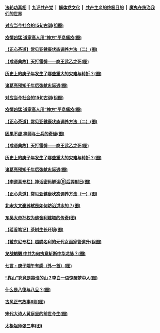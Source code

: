 ####  [法轮功真相](../../../../basic/blob/master/README.md?t=07010231) &nbsp;|&nbsp; [九评共产党](../../../../9ping.md/blob/master/README.md?t=07010231) &nbsp;|&nbsp; [解体党文化](../../../../jtdwh.md/blob/master/README.md?t=07010231)  &nbsp;|&nbsp; [共产主义的终极目的](../../../../gczydzjmd.md/blob/master/README.md?t=07010231) &nbsp;|&nbsp; [魔鬼在统治我们的世界](../../../../mgztzwmdsj.md/blob/master/README.md?t=07010231) 

#### [对应当今社会的15句古训(组图)](../pages/p7/938097.md?t=07010231) 

#### [疫情凶猛 道家高人用“神方”平息瘟疫(图)](../pages/p7/938004.md?t=07010231) 

#### [【正心茶道】常见亚健康状态调养方法（二）(图)](../pages/p7/937559.md?t=07010231) 

#### [【成语典故】天打雷劈——商王武乙之死(图)](../pages/p7/937782.md?t=07010231) 

#### [历史上的庚子年发生了哪些重大的灾难与转折？(图)](../pages/p7/937991.md?t=07010231) 

#### [诸葛亮预知千年后张献忠际遇(图)](../pages/p7/937564.md?t=07010231) 

#### [对应当今社会的15句古训(组图)](../pages/p7/938097.md?t=07010231) 

#### [疫情凶猛 道家高人用“神方”平息瘟疫(图)](../pages/p7/938004.md?t=07010231) 

#### [【正心茶道】常见亚健康状态调养方法（二）(图)](../pages/p7/937559.md?t=07010231) 

#### [因果不虚 禅师与士兵的奇缘(图)](../pages/p7/938092.md?t=07010231) 

#### [【成语典故】天打雷劈——商王武乙之死(图)](../pages/p7/937782.md?t=07010231) 

#### [历史上的庚子年发生了哪些重大的灾难与转折？(图)](../pages/p7/937991.md?t=07010231) 

#### [诸葛亮预知千年后张献忠际遇(图)](../pages/p7/937564.md?t=07010231) 

#### [【李道真专栏】神话密码解读⑨后羿射日(图)](../pages/p7/937560.md?t=07010231) 

#### [【正心茶道】常见亚健康状态调养方法（一）(图)](../pages/p7/937556.md?t=07010231) 

#### [北宋大文豪苏轼是如何防治洪水的？(图)](../pages/p7/937874.md?t=07010231) 

#### [东吴大帝孙权为佛舍利建塔的传奇(图)](../pages/p7/937764.md?t=07010231) 

#### [【茗香笔记】茶树生长环境(图)](../pages/p7/937562.md?t=07010231) 

#### [【戴东尼专栏】超脱名利的元代女画家管道升(组图)](../pages/p7/935043.md?t=07010231) 

#### [龙战魍魉 中共为何执意斩断中华龙脉？(图)](../pages/p7/937761.md?t=07010231) 

#### [七言・庚子端午有感（外一首）(图)](../pages/p7/937763.md?t=07010231) 

#### [“靠山”究竟是靠谁的山？李白一语惊醒梦中人(图)](../pages/p7/937659.md?t=07010231) 

#### [什么是八德与八旦？(图)](../pages/p7/937355.md?t=07010231) 

#### [古风正气故事6则(图)](../pages/p7/936931.md?t=07010231) 

#### [宋代大诗人黄庭坚的前世今生(图)](../pages/p7/937617.md?t=07010231) 

#### [太极祖师张三丰(图)](../pages/p7/937351.md?t=07010231) 

